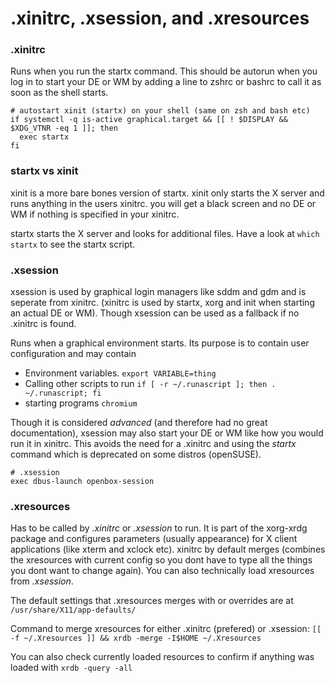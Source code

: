 
# .xinitrc, .xsession, and .xresources

### .xinitrc

Runs when you run the startx command. This should be autorun when you log in to start your DE or WM by adding a line to zshrc or bashrc to call it as soon as the shell starts.

```none
# autostart xinit (startx) on your shell (same on zsh and bash etc)
if systemctl -q is-active graphical.target && [[ ! $DISPLAY && $XDG_VTNR -eq 1 ]]; then
  exec startx
fi
```

### startx vs xinit

xinit is a more bare bones version of startx. xinit only starts the X server and runs anything in the users xinitrc. you will get a black screen and no DE or WM if nothing is specified in your xinitrc.

startx starts the X server and looks for additional files. Have a look at ```which startx``` to see the  startx script.

### .xsession

xsession is used by graphical login managers like sddm and gdm and is seperate from xinitrc. (xinitrc is used by startx, xorg and init when starting an actual DE or WM).
Though xsession can be used as a fallback if no .xinitrc is found.

Runs when a graphical environment starts. Its purpose is to contain user configuration and may contain

* Environment variables. ```export VARIABLE=thing```
* Calling other scripts to run ```if [ -r ~/.runascript ]; then . ~/.runascript; fi```
* starting programs ```chromium```

Though it is considered *advanced* (and therefore had no great documentation), xsession may also start your DE or WM like how you would run it in xinitrc. This avoids the need for a .xinitrc and using the *startx* command which is deprecated on some distros (openSUSE).

```none
# .xsession
exec dbus-launch openbox-session
```

### .xresources

Has to be called by *.xinitrc* or *.xsession* to run. It is part of the xorg-xrdg package and configures parameters (usually appearance) for X client applications (like xterm and xclock etc).
xinitrc by default merges (combines the xresources with current config so you dont have to type all the things you dont want to change again). You can also technically load xresources from *.xsession*.

The default settings that .xresources merges with or overrides are at `/usr/share/X11/app-defaults/`

Command to merge xresources for either .xinitrc (prefered) or .xsession: `[[ -f ~/.Xresources ]] && xrdb -merge -I$HOME ~/.Xresources`

You can also check currently loaded resources to confirm if anything was loaded with `xrdb -query -all`
